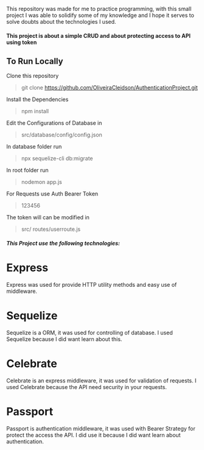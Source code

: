 This repository was made for me to practice programming, with this small project I was able to solidify some of my knowledge and I hope it serves to solve doubts about the technologies I used. <br />
#### This project is about a simple CRUD and about protecting access to API using token

## To Run Locally
Clone this repository
>git clone https://github.com/OliveiraCleidson/AuthenticationProject.git

Install the Dependencies
>npm install

Edit the Configurations of Database in 
>src/database/config/config.json

In database folder run
>npx sequelize-cli db:migrate

In root folder run
>nodemon app.js

For Requests use Auth Bearer Token
>123456

The token will can be modified in 
>src/ routes/userroute.js

##### This Project use the following technologies:

# **Express**
Express was used for provide HTTP utility methods and easy use of middleware.

# Sequelize
Sequelize is a ORM, it was used for controlling of database. I used Sequelize because I did want learn about this.

# Celebrate
Celebrate is an express middleware, it was used for validation of requests. I used Celebrate because the API need security in your requests.

# Passport
Passport is authentication middleware, it was used with Bearer Strategy for protect the access the API. I did use it because I did want learn about authentication.


